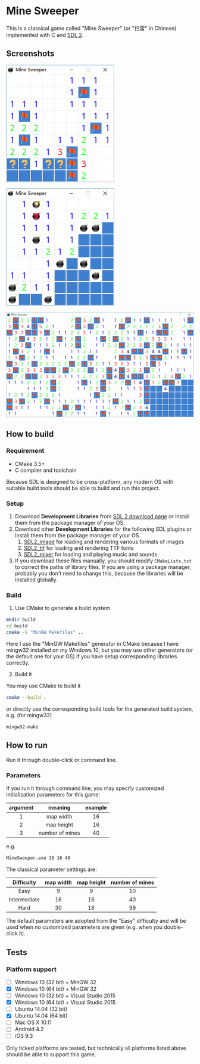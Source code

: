 # Mine Sweeper

 This is a classical game called "Mine Sweeper" (or "扫雷" in Chinese) implemented with C and [SDL 2](http://www.libsdl.org).

## Screenshots

![screen shot 1](screenshots/1.png)

![screen shot 2](screenshots/2.png)

![screen shot 3](screenshots/3.png)

## How to build

### Requirement
 * CMake 3.5+
 * C compiler and toolchain

 Because SDL is designed to be cross-platform, any modern OS with suitable build tools should be able to build and run this project.

### Setup

 1. Download **Development Libraries** from [SDL 2 download page](https://www.libsdl.org/download-2.0.php) or install them from the package manager of your OS.
 2. Download other **Development Libraries** for the following SDL plugins or install them from the package manager of your OS.
    1. [SDL2_image](https://www.libsdl.org/projects/SDL_image/) for loading and rendering various formats of images
    2. [SDL2_ttf](https://www.libsdl.org/projects/SDL_ttf/) for loading and rendering TTF fonts
    3. [SDL2_mixer](https://www.libsdl.org/projects/SDL_mixer/) for loading and playing music and sounds
 3. If you download these files manually, you should modify `CMakeLists.txt` to correct the paths of library files. If you are using a package manager, probably you don't need to change this, because the libraries will be installed globally.

### Build

 1. Use CMake to generate a build system

 ```bash
 mkdir build
 cd build
 cmake -G "MinGW Makefiles" ..
 ```

 Here I use the "MinGW Makefiles" generator in CMake because I have mingw32 installed on my Windows 10, but you may use other generators (or the default one for your OS) if you have setup corresponding libraries correctly.

 2. Build it

 You may use CMake to build it

 ```bash
 cmake --build .
 ```

 or directly use the corresponding build tools for the generated build system, e.g. (for mingw32)

 ```bash
 mingw32-make
 ```

## How to run

 Run it through double-click or command line.

### Parameters

 If you run it through command line, you may specify customized initialization parameters for this game:

  argument   | meaning        | example
 :---:|:--------------:|:-------:
 1    |map width       |16
 2    |map height      |16
 3    |number of mines |40

 e.g.

 ```bash
 MineSweeper.exe 16 16 40
 ```

 The classical parameter settings are:

  Difficulty  | map width | map height | number of mines
 :-----------:|:---------:|:----------:|:---------------:
 Easy         |9          |9           |10
 Intermediate |16         |16          |40
 Hard         |30         |16          |99

 The default parameters are adopted from the "Easy" difficulty and will be used when no customized parameters are given (e.g. when you double-click it).

## Tests

### Platform support

 - [ ] Windows 10 (32 bit) + MinGW 32
 - [x] Windows 10 (64 bit) + MinGW 32
 - [ ] Windows 10 (32 bit) + Visual Studio 2015
 - [x] Windows 10 (64 bit) + Visual Studio 2015
 - [ ] Ubuntu 14.04 (32 bit)
 - [x] Ubuntu 14.04 (64 bit)
 - [ ] Mac OS X 10.11
 - [ ] Android 4.2
 - [ ] iOS 9.3

Only ticked platforms are tested, but technically all platforms listed above should be able to support this game.
